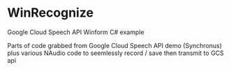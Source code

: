 # WinRecognize
Google Cloud Speech API Winform C# example

Parts of code grabbed from Google Cloud Speech API demo (Synchronus) plus various 
NAudio code to seemlessly record / save then transmit to GCS api
